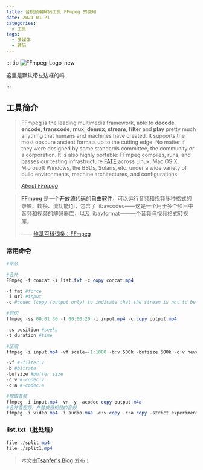 ```yaml
---
title: 音视频编解码工具 FFmpeg 的使用
date: 2021-01-21
categories:
  - 工具
tags:
  - 多媒体
  - 转码
---
```


::: tip
![FFmpeg_Logo_new](https://cdn.tsanfer.com/image/FFmpeg_Logo_new.svg)

这里是默认带左边框的吗

:::

<!-- more -->

## 工具简介

> FFmpeg is the leading multimedia framework, able to **decode**, **encode**, **transcode**, **mux**, **demux**, **stream**, **filter** and **play** pretty much anything that humans and machines have created. It supports the most obscure ancient formats up to the cutting edge. No matter if they were designed by some standards committee, the community or a corporation. It is also highly portable: FFmpeg compiles, runs, and passes our testing infrastructure [FATE](http://fate.ffmpeg.org) across Linux, Mac OS X, Microsoft Windows, the BSDs, Solaris, etc. under a wide variety of build environments, machine architectures, and configurations.
>
> [_About FFmpeg_](https://www.ffmpeg.org/about.html)

> **FFmpeg** 是一个[开放源代码](https://zh.wikipedia.org/wiki/開放原始碼)的[自由软件](https://zh.wikipedia.org/wiki/自由軟體)，可以运行音频和视频多种格式的录影、转换、流功能[[1\]](https://zh.wikipedia.org/wiki/FFmpeg#cite_note-1)，包含了 libavcodec——这是一个用于多个项目中音频和视频的解码器库，以及 libavformat——一个音频与视频格式转换库。
>
> —— [维基百科词条：FFmpeg](https://zh.wikipedia.org/wiki/FFmpeg)

### 常用命令

```powershell
#命令

#合并
FFmpeg -f concat -i list.txt -c copy concat.mp4

-f fmt #force
-i url #input
-c #codec (copy (output only) to indicate that the stream is not to be re-encoded.)

#剪切
ffmpeg -ss 00:01:30 -t 00:00:20 -i input.mp4 -c copy output.mp4

-ss position #seeks
-t duration #time

#压缩
ffmpeg -i input.mp4 -vf scale=-1:1080 -b:v 500k -bufsize 500k -c:v hevc_nvenc -c:a copy output_1080.mp4

-vf #-filter:v
-b #bitrate
-bufsize #buffer size
-c:v #-codec:v
-c:a #-codec:a

#提取音频
ffmpeg -i input.mp4 -vn -y -acodec copy output.m4a
#合并音视频，并替换原视频的音频
ffmpeg -i video.mp4 -i audio.m4a -c:v copy -c:a copy -strict experimental -map 0:v:0 -map 1:a:0 output.mp4
```

### list.txt（批处理）

```powershell
file ./split.mp4
file ./split1.mp4
```

> 本文由[Tsanfer's Blog](https://tsanfer.com) 发布！
